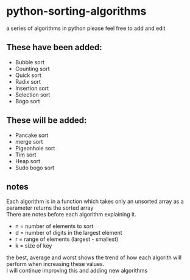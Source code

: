 # python-sorting-algorithms
a series of algorithms in python
please feel free to add and edit

## These have been added:

* Bubble sort
* Counting sort
* Quick sort
* Radix sort
* Insertion sort
* Selection sort
* Bogo sort

## These will be added:

* Pancake sort
* merge sort
* Pigeonhole sort
* Tim sort
* Heap sort
* Sudo bogo sort

## notes

Each algorithm is in a function which takes only an unsorted array as a parameter returns the sorted array\
There are notes before each algorithm explaining it.

* n = number of elements to sort
* d = number of digits in the largest element
* r = range of elements (largest - smallest)
* k = size of key

the best, average and worst shows the trend of how each algorith will perform when increasing these values.\
I will continue improving this and adding new algorithms
